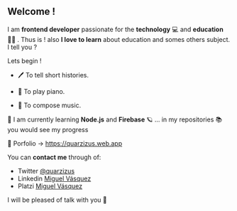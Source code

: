 ## Welcome !
I am **frontend developer** passionate for the **technology** 💻 and **education** 🙋‍♂️ . Thus is ! also **I love to learn** about education and somes others subject. I tell you ?

Lets begin !

-  🖊 To tell short histories.

-  🎹 To play piano. 

-  🎼 To compose music. 


🦉 I am currently learning **Node.js** and **Firebase** 🪐 ... in my repositories 📚 you would see my progress 

🚀 Porfolio -> https://quarzizus.web.app

You can **contact me** through of: 

- Twitter [@quarzizus](https://twitter.com/quarzizus/) 
- Linkedin [Miguel Vásquez](https://www.linkedin.com/in/quarzizus/) 
- Platzi [Miguel Vásquez](https://platzi.com/p/quarzizus/) 

I will be pleased of talk with you 🖤
